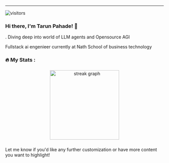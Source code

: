 
---
![visitors](https://visitor-badge.laobi.icu/badge?tarunpahade=tarunpahade)

### Hi there, **I'm Tarun Pahade!** 👋
. Diving deep into world of LLM agents and Opensource AGI 

Fullstack ai engenieer currently at Nath School of business technology

<h3 align="left">🔥   My Stats :</h3>

###

<div align="center">
  <img src="https://streak-stats.demolab.com?user=tarunpahade&locale=en&mode=daily&theme=dark&hide_border=false&border_radius=5&order=3" height="220" alt="streak graph"  />
</div>

###  





Let me know if you'd like any further customization or have more content you want to highlight!
